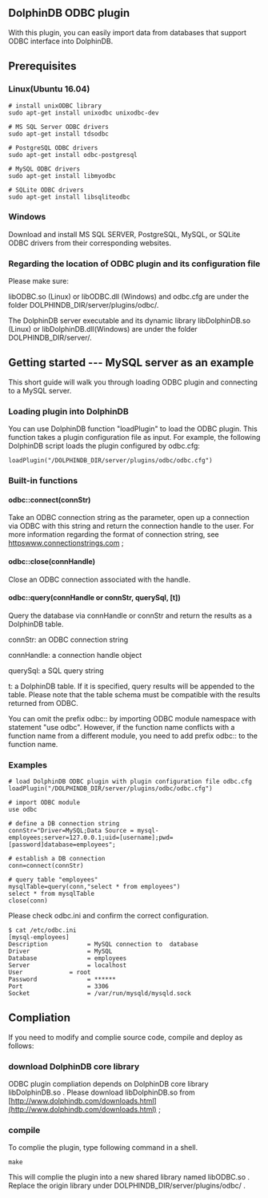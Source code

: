 ## DolphinDB ODBC plugin

With this plugin, you can easily import data from databases that support ODBC interface into DolphinDB.

## Prerequisites

### Linux(Ubuntu 16.04)
```
# install unixODBC library
sudo apt-get install unixodbc unixodbc-dev

# MS SQL Server ODBC drivers
sudo apt-get install tdsodbc

# PostgreSQL ODBC drivers
sudo apt-get install odbc-postgresql

# MySQL ODBC drivers
sudo apt-get install libmyodbc

# SQLite ODBC drivers
sudo apt-get install libsqliteodbc
```

### Windows

Download and install MS SQL SERVER, PostgreSQL, MySQL, or SQLite ODBC drivers from their corresponding websites.

### Regarding the location of ODBC plugin and its configuration file

Please make sure:

libODBC.so (Linux) or libODBC.dll (Windows) and odbc.cfg are under the folder DOLPHINDB_DIR/server/plugins/odbc/. 

The DolphinDB server executable and its dynamic library libDolphinDB.so (Linux) or libDolphinDB.dll(Windows) are under the folder DOLPHINDB_DIR/server/. 

## Getting started --- MySQL server as an example

This short guide will walk you through loading ODBC plugin and connecting to a MySQL server.

### Loading plugin into DolphinDB
You can use DolphinDB function "loadPlugin" to load the ODBC plugin. This function takes a plugin configuration file as input. For example, the following DolphinDB script loads the plugin configured by odbc.cfg:
```
loadPlugin("/DOLPHINDB_DIR/server/plugins/odbc/odbc.cfg")
```

### Built-in functions

#### odbc::connect(connStr)
Take an ODBC connection string as the parameter, open up a connection via ODBC with this string and return the connection handle to the user. For more information regarding the format of connection string, see [httpswww.connectionstrings.com](httpswww.connectionstrings.com) ;

#### odbc::close(connHandle)
Close an ODBC connection associated with the handle.
#### odbc::query(connHandle or connStr, querySql, [t])
 Query the database via connHandle or connStr and return the results as a DolphinDB table.

connStr: an ODBC connection string

connHandle: a connection handle object 

querySql: a SQL query string

t: a DolphinDB table. If it is specified, query results will be appended to the table. Please note that the table schema must be compatible with the results returned from ODBC.

You can omit the prefix odbc:: by importing ODBC module namespace with statement "use odbc". However, if the function name conflicts with a function name from a different module, you need to add prefix odbc:: to the function name.

### Examples
```
# load DolphinDB ODBC plugin with plugin configuration file odbc.cfg
loadPlugin("/DOLPHINDB_DIR/server/plugins/odbc/odbc.cfg")

# import ODBC module
use odbc

# define a DB connection string
connStr="Driver=MySQL;Data Source = mysql-employees;server=127.0.0.1;uid=[username];pwd=[password]database=employees";

# establish a DB connection
conn=connect(connStr)

# query table "employees"
mysqlTable=query(conn,"select * from employees") 
select * from mysqlTable
close(conn)
```

Please check odbc.ini and confirm the correct configuration.
```
$ cat /etc/odbc.ini
[mysql-employees]
Description           = MySQL connection to  database
Driver                = MySQL
Database              = employees
Server                = localhost
User             = root
Password              = ******
Port                  = 3306
Socket                = /var/run/mysqld/mysqld.sock
```

## Compliation

If you need to modify and complie source code, compile and deploy as follows:

### download DolphinDB core library
ODBC plugin compliation depends on DolphinDB core library libDolphinDB.so .
Please download libDolphinDB.so from [http://www.dolphindb.com/downloads.html](http://www.dolphindb.com/downloads.html) ;

### compile 
To complie the plugin, type following command in a shell.

```
make
```
This will complie the plugin into a new shared library named libODBC.so . Replace the origin library under DOLPHINDB_DIR/server/plugins/odbc/ .
